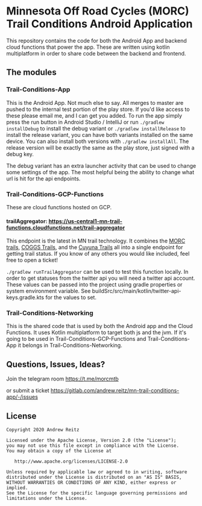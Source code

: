 # Minnesota Off Road Cycles (MORC) Trail Conditions Android Application

This repository contains the code for both the Android App and backend cloud functions that power the app. These
are written using kotlin multiplatform in order to share code between the backend and frontend.

## The modules

### Trail-Conditions-App

This is the Android App. Not much else to say. All merges to master are pushed to the internal test portion of the 
play store. If you'd like access to these please email me, and I can get you added. To run the app simply press the 
run button in Android Studio / IntelliJ or run `./gradlew installDebug` 
to install the debug variant or `./gradlew installRelease` to install the release variant, you can have both variants
installed on the same device. You can also install both versions with `./gradlew installAll`. The 
release version will be exactly the same as the play store, just signed with a debug key.

The debug variant has an extra launcher activity that can be used to change some settings of the app. The most helpful 
being the ability to change what url is hit for the api endpoints.

### Trail-Conditions-GCP-Functions

These are cloud functions hosted on GCP.

#### trailAggregator: https://us-central1-mn-trail-functions.cloudfunctions.net/trail-aggregator

This endpoint is the latest in MN trail technology. It combines the [MORC trails](http://www.morcmtb.org/trail/),
[COGGS Trails](https://www.coggs.com/trail-feed-twitter), and the 
[Cuyuna Trails](https://www.cuyunalakesmtb.com/currentconditions) all into a single endpoint for getting 
trail status. If you know of any others you would like included, feel free to open a ticket!

`./gradlew runTrailAggregator` can be used to test this function locally. In order to get statuses from the twitter
api you will need a twitter api account. These values can be passed into the project using gradle properties or
system environment variable. See buildSrc/src/main/kotlin/twitter-api-keys.gradle.kts for the values to set.

### Trail-Conditions-Networking

This is the shared code that is used by both the Android app and the Cloud Functions. It uses Kotlin multiplatform
to target both js and the jvm. If it's going to be used in Trail-Conditions-GCP-Functions and 
Trail-Conditions-App it belongs in Trail-Conditions-Networking.

## Questions, Issues, Ideas?

Join the telegram room https://t.me/morcmtb

or submit a ticket https://gitlab.com/andrew.reitz/mn-trail-conditions-app/-/issues

## License

    Copyright 2020 Andrew Reitz

    Licensed under the Apache License, Version 2.0 (the "License");
    you may not use this file except in compliance with the License.
    You may obtain a copy of the License at

       http://www.apache.org/licenses/LICENSE-2.0

    Unless required by applicable law or agreed to in writing, software
    distributed under the License is distributed on an "AS IS" BASIS,
    WITHOUT WARRANTIES OR CONDITIONS OF ANY KIND, either express or implied.
    See the License for the specific language governing permissions and
    limitations under the License.
